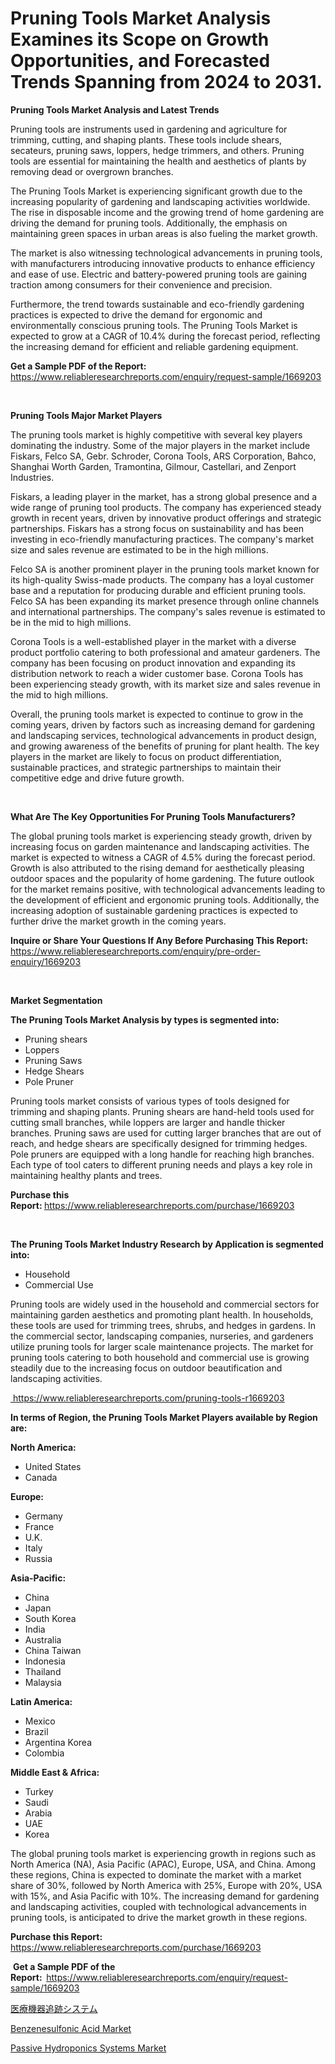 <p><h1>Pruning Tools Market Analysis Examines its Scope on Growth Opportunities, and Forecasted Trends Spanning from 2024 to 2031.</h1></p><p><strong>Pruning Tools Market Analysis and Latest Trends</strong></p>
<p><p>Pruning tools are instruments used in gardening and agriculture for trimming, cutting, and shaping plants. These tools include shears, secateurs, pruning saws, loppers, hedge trimmers, and others. Pruning tools are essential for maintaining the health and aesthetics of plants by removing dead or overgrown branches.</p><p>The Pruning Tools Market is experiencing significant growth due to the increasing popularity of gardening and landscaping activities worldwide. The rise in disposable income and the growing trend of home gardening are driving the demand for pruning tools. Additionally, the emphasis on maintaining green spaces in urban areas is also fueling the market growth.</p><p>The market is also witnessing technological advancements in pruning tools, with manufacturers introducing innovative products to enhance efficiency and ease of use. Electric and battery-powered pruning tools are gaining traction among consumers for their convenience and precision.</p><p>Furthermore, the trend towards sustainable and eco-friendly gardening practices is expected to drive the demand for ergonomic and environmentally conscious pruning tools. The Pruning Tools Market is expected to grow at a CAGR of 10.4% during the forecast period, reflecting the increasing demand for efficient and reliable gardening equipment.</p></p>
<p><strong>Get a Sample PDF of the Report:&nbsp;</strong> <a href="https://www.reliableresearchreports.com/enquiry/request-sample/1669203">https://www.reliableresearchreports.com/enquiry/request-sample/1669203</a></p>
<p>&nbsp;</p>
<p><strong>Pruning Tools Major Market Players</strong></p>
<p><p>The pruning tools market is highly competitive with several key players dominating the industry. Some of the major players in the market include Fiskars, Felco SA, Gebr. Schroder, Corona Tools, ARS Corporation, Bahco, Shanghai Worth Garden, Tramontina, Gilmour, Castellari, and Zenport Industries.</p><p>Fiskars, a leading player in the market, has a strong global presence and a wide range of pruning tool products. The company has experienced steady growth in recent years, driven by innovative product offerings and strategic partnerships. Fiskars has a strong focus on sustainability and has been investing in eco-friendly manufacturing practices. The company's market size and sales revenue are estimated to be in the high millions.</p><p>Felco SA is another prominent player in the pruning tools market known for its high-quality Swiss-made products. The company has a loyal customer base and a reputation for producing durable and efficient pruning tools. Felco SA has been expanding its market presence through online channels and international partnerships. The company's sales revenue is estimated to be in the mid to high millions.</p><p>Corona Tools is a well-established player in the market with a diverse product portfolio catering to both professional and amateur gardeners. The company has been focusing on product innovation and expanding its distribution network to reach a wider customer base. Corona Tools has been experiencing steady growth, with its market size and sales revenue in the mid to high millions.</p><p>Overall, the pruning tools market is expected to continue to grow in the coming years, driven by factors such as increasing demand for gardening and landscaping services, technological advancements in product design, and growing awareness of the benefits of pruning for plant health. The key players in the market are likely to focus on product differentiation, sustainable practices, and strategic partnerships to maintain their competitive edge and drive future growth.</p></p>
<p>&nbsp;</p>
<p><strong>What Are The Key Opportunities For Pruning Tools Manufacturers?</strong></p>
<p><p>The global pruning tools market is experiencing steady growth, driven by increasing focus on garden maintenance and landscaping activities. The market is expected to witness a CAGR of 4.5% during the forecast period. Growth is also attributed to the rising demand for aesthetically pleasing outdoor spaces and the popularity of home gardening. The future outlook for the market remains positive, with technological advancements leading to the development of efficient and ergonomic pruning tools. Additionally, the increasing adoption of sustainable gardening practices is expected to further drive the market growth in the coming years.</p></p>
<p><strong>Inquire or Share Your Questions If Any Before Purchasing This Report:</strong> <a href="https://www.reliableresearchreports.com/enquiry/pre-order-enquiry/1669203">https://www.reliableresearchreports.com/enquiry/pre-order-enquiry/1669203</a></p>
<p>&nbsp;</p>
<p><strong>Market Segmentation</strong></p>
<p><strong>The Pruning Tools Market Analysis by types is segmented into:</strong></p>
<p><ul><li>Pruning shears</li><li>Loppers</li><li>Pruning Saws</li><li>Hedge Shears</li><li>Pole Pruner</li></ul></p>
<p><p>Pruning tools market consists of various types of tools designed for trimming and shaping plants. Pruning shears are hand-held tools used for cutting small branches, while loppers are larger and handle thicker branches. Pruning saws are used for cutting larger branches that are out of reach, and hedge shears are specifically designed for trimming hedges. Pole pruners are equipped with a long handle for reaching high branches. Each type of tool caters to different pruning needs and plays a key role in maintaining healthy plants and trees.</p></p>
<p><strong>Purchase this Report:&nbsp;</strong><a href="https://www.reliableresearchreports.com/purchase/1669203">https://www.reliableresearchreports.com/purchase/1669203</a></p>
<p>&nbsp;</p>
<p><strong>The Pruning Tools Market Industry Research by Application is segmented into:</strong></p>
<p><ul><li>Household</li><li>Commercial Use</li></ul></p>
<p><p>Pruning tools are widely used in the household and commercial sectors for maintaining garden aesthetics and promoting plant health. In households, these tools are used for trimming trees, shrubs, and hedges in gardens. In the commercial sector, landscaping companies, nurseries, and gardeners utilize pruning tools for larger scale maintenance projects. The market for pruning tools catering to both household and commercial use is growing steadily due to the increasing focus on outdoor beautification and landscaping activities.</p></p>
<p><a href="https://www.reliableresearchreports.com/pruning-tools-r1669203">&nbsp;https://www.reliableresearchreports.com/pruning-tools-r1669203</a></p>
<p><strong>In terms of Region, the Pruning Tools Market Players available by Region are:</strong></p>
<p>
    <p> <strong> North America: </strong>
        <ul>
            <li>United States</li>
            <li>Canada</li>
        </ul>
        </p> 
    <p> <strong> Europe: </strong>
        <ul>
            <li>Germany</li>
            <li>France</li>
            <li>U.K.</li>
            <li>Italy</li>
            <li>Russia</li>
        </ul>
        </p> 
    <p> <strong> Asia-Pacific: </strong>
        <ul>
            <li>China</li>
            <li>Japan</li>
            <li>South Korea</li>
            <li>India</li>
            <li>Australia</li>
            <li>China Taiwan</li>
            <li>Indonesia</li>
            <li>Thailand</li>
            <li>Malaysia</li>
        </ul>
        </p> 
    <p> <strong> Latin America: </strong>
        <ul>
            <li>Mexico</li>
            <li>Brazil</li>
            <li>Argentina Korea</li>
            <li>Colombia</li>
        </ul>
        </p> 
    <p> <strong> Middle East & Africa: </strong>
        <ul>
            <li>Turkey</li>
            <li>Saudi</li>
            <li>Arabia</li>
            <li>UAE</li>
            <li>Korea</li>
        </ul>
    </p>
    </p>
<p><p>The global pruning tools market is experiencing growth in regions such as North America (NA), Asia Pacific (APAC), Europe, USA, and China. Among these regions, China is expected to dominate the market with a market share of 30%, followed by North America with 25%, Europe with 20%, USA with 15%, and Asia Pacific with 10%. The increasing demand for gardening and landscaping activities, coupled with technological advancements in pruning tools, is anticipated to drive the market growth in these regions.</p></p>
<p><strong>Purchase this Report: </strong><a href="https://www.reliableresearchreports.com/purchase/1669203">https://www.reliableresearchreports.com/purchase/1669203</a></p>
<p>&nbsp;<strong>Get a Sample PDF of the Report:&nbsp;&nbsp;</strong><a href="https://www.reliableresearchreports.com/enquiry/request-sample/1669203">https://www.reliableresearchreports.com/enquiry/request-sample/1669203</a></p>
<p><strong></strong></p>
<p><p><a href="https://github.com/zekaoe592392/Market-Research-Report-List-1/blob/main/323483128548.md">医療機器追跡システム</a></p><p><a href="https://www.linkedin.com/pulse/benzenesulfonic-acid-market-comprehensive-report-its-share-uy8mf?trackingId=L3HOQZuyRy2HHaGn05G1mg%3D%3D">Benzenesulfonic Acid Market</a></p><p><a href="https://www.linkedin.com/pulse/passive-hydroponics-systems-market-research-report-provides-yonef?trackingId=eI2QMxWzKWPfkk0oFm%2FS1Q%3D%3D">Passive Hydroponics Systems Market</a></p></p>